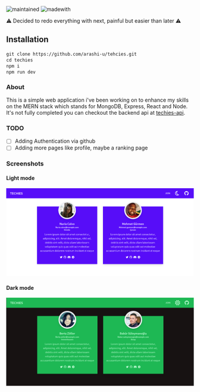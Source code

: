 ![maintained](https://img.shields.io/badge/Maintained%3F-yes-green.svg?style=for-the-badge)
![madewith](https://img.shields.io/badge/Made%20with-React-61DAFB?style=for-the-badge&logo=React)


:warning: Decided to redo everything with next, painful but easier than later :warning:
## Installation

```
git clone https://github.com/arashi-u/tehcies.git
cd techies
npm i
npm run dev
```

### About

This is a simple web application i've been working on to enhance my skills on the MERN stack which stands for MongoDB, Express, React and Node.
It's not fully completed you can checkout the backend api at [techies-api](https://github.com/talald3v/techies-api).

### TODO

- [ ] Adding Authentication via github
- [ ] Adding more pages like profile, maybe a ranking page 

### Screenshots

#### Light mode
![lightmode](./screenshots/light.png)

#### Dark mode
![darkmode](./screenshots/dark.png)
